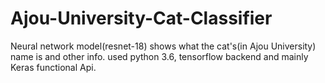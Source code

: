 # Ajou-University-Cat-Classifier
Neural network model(resnet-18) shows what the cat's(in Ajou University) name is and other info.  used python 3.6, tensorflow backend and mainly Keras functional Api.
